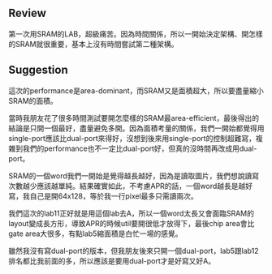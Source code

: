 ## Review
第一次用SRAM的LAB，超級痛苦。因為時間關係，所以一開始決定架構、開怎樣的SRAM就很重要，基本上沒有時間嘗試第二種架構。
## Suggestion
這次的performance是area-dominant，而SRAM又是面積超大，所以要盡量縮小SRAM的面積。

當時我朋友花了很多時間測試要開怎麼樣的SRAM最area-efficient，最後得出的結論是只開一個最好，盡量避免多開。因為面積考量的關係，我們一開始都覺得用single-port應該比dual-port來得好，沒想到後來用single-port的控制超難寫，複雜到我們的performance也不一定比dual-port好，但真的沒時間再改成用dual-port。

SRAM的一個word我們一開始是覺得越長越好，因為是讀取圖片，我們想說讀寫次數越少應該越單純。結果確實如此，不考慮APR的話，一個word越長是越好寫，我自己是開64x128，等於我一行pixel最多只需讀兩次。

我們這次的lab11正好就是用這個lab去A，所以一個word太長又會面臨SRAM的layout變成長方形，導致APR的時候util要開很低才放得下，最後chip area會比gate area大很多，有點lab5縮面積是白忙一場的感覺。

雖然我沒有寫dual-port的版本，但我朋友後來只開一個dual-port，lab5跟lab12排名都比我前面的多，所以應該是要用dual-port才是好寫又好A。
